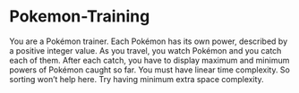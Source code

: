 # Pokemon-Training

You are a Pokémon trainer. Each Pokémon has its own power, described by a positive integer value. As you travel, you watch Pokémon and you catch each of them. After each catch, you have to display maximum and minimum powers of Pokémon caught so far. You must have linear time complexity. So sorting won’t help here. Try having minimum extra space complexity.
